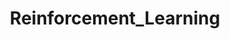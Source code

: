 ---
layout: default
title: Reinforcement_Learning
nav_order: 1
parent: private
has_children: true
---